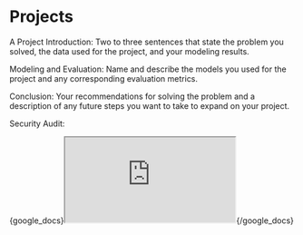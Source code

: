 # Projects

A Project Introduction: Two to three sentences that state the
problem you solved, the data used for the project, and your
modeling results.

Modeling and Evaluation: Name and describe the models you
used for the project and any corresponding evaluation metrics.

Conclusion: Your recommendations for solving the problem and a
description of any future steps you want to take to expand on your
project.

Security Audit:

{google_docs}<iframe src="https://docs.google.com/document/d/e/2PACX-1vSXfllcdrSYP_xKsJm-3TlBIfWulb-cXEXUkkazj-EG-Nw77sU737OVgGSFDv5QK0BbRXJN299QMOSB/pub?embedded=true"></iframe>{/google_docs}
